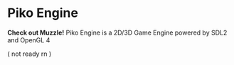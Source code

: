 # Piko Engine
**Check out Muzzle!**
Piko Engine is a 2D/3D Game Engine powered by SDL2 and OpenGL 4

( not ready rn )
